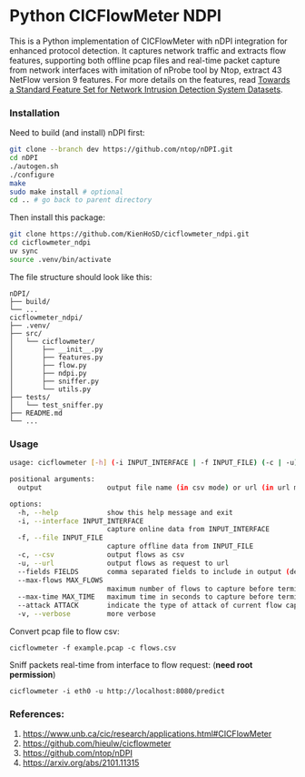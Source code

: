 # Python CICFlowMeter NDPI

This is a Python implementation of CICFlowMeter with nDPI integration for enhanced protocol detection. It captures network traffic and extracts flow features, supporting both offline pcap files and real-time packet capture from network interfaces with imitation of nProbe tool by Ntop, extract 43 NetFlow version 9 features. For more details on the features, read [Towards a Standard Feature Set for Network Intrusion Detection System Datasets](https://arxiv.org/pdf/2101.11315).

### Installation

Need to build (and install) nDPI first:

```sh
git clone --branch dev https://github.com/ntop/nDPI.git
cd nDPI
./autogen.sh
./configure
make
sudo make install # optional
cd .. # go back to parent directory
```

Then install this package:

```sh
git clone https://github.com/KienHoSD/cicflowmeter_ndpi.git
cd cicflowmeter_ndpi
uv sync
source .venv/bin/activate
```

The file structure should look like this:

```
nDPI/
├── build/
└── ...
cicflowmeter_ndpi/
├── .venv/
├── src/
│   └── cicflowmeter/
│       ├── __init__.py
│       ├── features.py
│       ├── flow.py
│       ├── ndpi.py
│       ├── sniffer.py
│       └── utils.py
├── tests/
│   └── test_sniffer.py
├── README.md
└── ...
```

### Usage

```sh
usage: cicflowmeter [-h] (-i INPUT_INTERFACE | -f INPUT_FILE) (-c | -u) [--fields FIELDS] [--max-flows MAX_FLOWS] [--max-time MAX_TIME] [--attack ATTACK] [-v] output

positional arguments:
  output                output file name (in csv mode) or url (in url mode)

options:
  -h, --help            show this help message and exit
  -i, --interface INPUT_INTERFACE
                        capture online data from INPUT_INTERFACE
  -f, --file INPUT_FILE
                        capture offline data from INPUT_FILE
  -c, --csv             output flows as csv
  -u, --url             output flows as request to url
  --fields FIELDS       comma separated fields to include in output (default: all)
  --max-flows MAX_FLOWS
                        maximum number of flows to capture before terminating (default: unlimited)
  --max-time MAX_TIME   maximum time in seconds to capture before terminating (default: unlimited)
  --attack ATTACK       indicate the type of attack of current flow capturing
  -v, --verbose         more verbose
```

Convert pcap file to flow csv:

```
cicflowmeter -f example.pcap -c flows.csv
```

Sniff packets real-time from interface to flow request: (**need root permission**)

```
cicflowmeter -i eth0 -u http://localhost:8080/predict
```

### References:

1. https://www.unb.ca/cic/research/applications.html#CICFlowMeter
2. https://github.com/hieulw/cicflowmeter
3. https://github.com/ntop/nDPI
4. https://arxiv.org/abs/2101.11315
